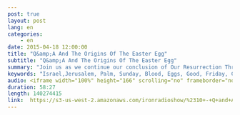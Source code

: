 ```yaml
---
post: true
layout: post
lang: en
categories:
    - en    
date: 2015-04-18 12:00:00
title: "Q&amp;A And The Origins Of The Easter Egg"
subtitle: "Q&amp;A And The Origins Of The Easter Egg"
summary: "Join us as we continue our conclusion of Our Resurrection Through The Passover Of The Jews. We will conclude the study, as well as answer some questions and statements from our listeners. Such as, what's the significance of the tearing of the veil in the temple at his death? Why were there angels at the head and feet of where Jesus had been laying? Can the gospel accounts of His resurrection be trusted because they have different descriptions of what happened that day? What is the source for coloring the Easter eggs in blood and where did the concept of the Easter eggs come from?"
keywords: "Israel,Jerusalem, Palm, Sunday, Blood, Eggs, Good, Friday, Catholic, Pope, LadyGaga, Rome, Roman, Judaism, Passover, Lamb, Christ, Church, Brazil, Iron, Radio, Show, Jesus, Messiah, Calvary, Golgotha, Skull, alien, YHWH, Jehova, Temple, Mount, Feasts, Lord, First, fruits, Joseph, Exodus, Moses, Crucifixion, Resurrection, Easter, Empty, Garden, tomb, UFO, UFOS, Antichrist, Virgin, Mary, Veil, Egypt, Sinai, Noahs, ark"
audio: <iframe width="100%" height="166" scrolling="no" frameborder="no" src="https://w.soundcloud.com/player/?url=https%3A//api.soundcloud.com/tracks/201313757&amp;color=ff5500&amp;auto_play=false&amp;hide_related=false&amp;show_comments=true&amp;show_user=true&amp;show_reposts=false"></iframe>
duration: 58:27
length: 140274415
link:  https://s3-us-west-2.amazonaws.com/ironradioshow/%2310+-+Q+and+A+And+The+Origins+Of+The+Easter+Egg+(English).mp3
---
```





